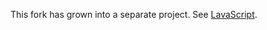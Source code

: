 This fork has grown into a separate project. See [LavaScript](https://github.com/evanrmurphy/lava-script). 
